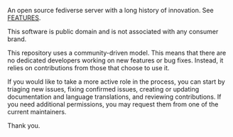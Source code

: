 An open source fediverse server with a long history of innovation. See [FEATURES](https://codeberg.org/streams/streams/src/branch/dev/FEATURES.md).

This software is public domain and is not associated with any consumer brand.

This repository uses a community-driven model. This means that there are no dedicated developers working on new features or bug fixes. Instead, it relies on contributions from those that choose to use it.

If you would like to take a more active role in the process, you can start by triaging new issues, fixing confirmed issues, creating or updating documentation and language translations, and reviewing contributions. If you need additional permissions, you may request them from one of the current maintainers.

Thank you.

